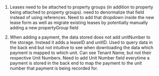 1. Leases need to be attached to property groups (in addition to property being attached to property groups). need to denormalize that field instead of using references. 
    Need to add that dropdown inside the new lease form as well as migrate existing leases by potentially manually adding a new propertyGroup field 

2. When adding a payment, the data stored does not add unitNumber to the storage. Instead it adds a leaseID and unitID. Used to query data in the back end but not intuitive to see when downloading the data which payment is mapped to which unit. Can see Tenant Name, but not their respective Unit Numbers. 
    Need to add Unit Number field everytime a payment is stored in the back end to map the payment to the unit number that payment is being recorded for. 